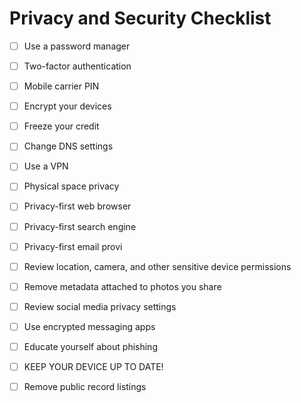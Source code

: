 # Privacy and Security Checklist
- [ ] Use a password manager

- [ ] Two-factor authentication

- [ ] Mobile carrier PIN

- [ ] Encrypt your devices

- [ ] Freeze your credit

- [ ] Change DNS settings

- [ ] Use a VPN

- [ ] Physical space privacy

- [ ] Privacy-first web browser

- [ ] Privacy-first search engine

- [ ] Privacy-first email provi

- [ ] Review location, camera, and other sensitive device permissions

- [ ] Remove metadata attached to photos you share

- [ ] Review social media privacy settings

- [ ] Use encrypted messaging apps

- [ ] Educate yourself about phishing

- [ ] KEEP YOUR DEVICE UP TO DATE!

- [ ] Remove public record listings

